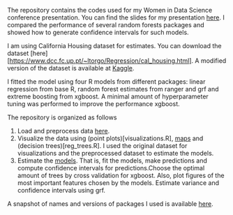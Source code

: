 The repository contains the codes used for my Women in Data Science conference presentation. You can find the slides for my presentation [here](https://www.dropbox.com/s/e6jpwi0y8eb8djg/grf_short.pdf?dl=0). I compared the performance of several random forests packages and showed how to generate confidence intervals for such models.

I am using California Housing dataset for estimates. You can download the dataset [here][https://www.dcc.fc.up.pt/~ltorgo/Regression/cal_housing.html]. A modified version of the dataset is available at [Kaggle](https://www.kaggle.com/camnugent/california-housing-prices).

I fitted the model using four R models from different packages: linear regression from base R, random forest estimates from ranger and grf and extreme boosting from xgboost. A minimal amount of hyperparameter tuning was performed to improve the performance xgboost.

The repository is organized as follows
1. Load and preprocess data [here](main.R).
2. Visualize the data using (point plots)[visualizations.R], [maps](maps.R) and (decision trees)[reg_trees.R]. I used the original dataset for visualizations and the preprocessed dataset to estimate the models.
3. Estimate the [models](models.R). That is, fit the models, make predictions and compute confidence intervals for predictions.Choose the optimal amount of trees by cross validation for xgboost. Also, plot figures of the most important features chosen by the models. Estimate variance and confidence intervals using grf.

A snapshot of names and versions of packages I used is available [here](packrat.loc).
